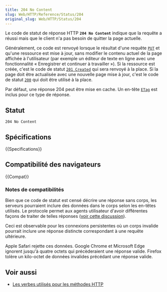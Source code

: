 ```yaml
---
title: 204 No Content
slug: Web/HTTP/Reference/Status/204
original_slug: Web/HTTP/Status/204
---
```


Le code de statut de réponse HTTP **`204 No Content`** indique que la requête a réussi mais que le client n'a pas besoin de quitter la page actuelle.

Généralement, ce code est renvoyé lorsque le résultat d'une requête [`PUT`](/fr/docs/Web/HTTP/Reference/Methods/PUT) et qu'une ressource est mise à jour, sans modifier le contenu actuel de la page affichée à l'utilisateur (par exemple un éditeur de texte en ligne avec une fonctionnalité «&nbsp;Enregistrer et continuer à travailler&nbsp;»). Si la ressource est créée, c'est le code de statut [`201 Created`](/fr/docs/Web/HTTP/Reference/Status/201) qui sera renvoyé à la place. Si la page doit être actualisée avec une nouvelle page mise à jour, c'est le code de statut [`200`](/fr/docs/Web/HTTP/Reference/Status/200) qui doit être utilisé à la place.

Par défaut, une réponse 204 peut être mise en cache. Un en-tête [`ETag`](/fr/docs/Web/HTTP/Reference/Headers/ETag) est inclus pour ce type de réponse.

## Statut

```
204 No Content
```

## Spécifications

{{Specifications}}

## Compatibilité des navigateurs

{{Compat}}

### Notes de compatibilités

Bien que ce code de statut est censé décrire une réponse sans corps, les serveurs pourraient inclure des données dans le corps selon les en-têtes utilisés. Le protocole permet aux agents utilisateur d'avoir différentes façons de traiter de telles réponses ([voir cette discussion](https://github.com/httpwg/http11bis/issues/26)).

Ceci est observable pour les connexions persistentes où un corps invalide pourrait inclure une réponse distincte correspondant à une requête ultérieure.

Apple Safari rejette ces données. Google Chrome et Microsoft Edge ignorent jusqu'à quatre octets qui précèderaient une réponse valide. Firefox tolère un kilo-octet de données invalides précédant une réponse valide.

## Voir aussi

- [Les verbes utilisés pour les méthodes HTTP](/fr/docs/Web/HTTP/Reference/Methods)
